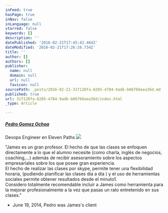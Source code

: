 ```yaml
---
inFeed: true
hasPage: true
inNav: false
inLanguage: null
starred: false
keywords: []
description: ''
datePublished: '2016-02-21T17:45:42.464Z'
dateModified: '2016-02-21T17:26:16.734Z'
title: ''
author: []
authors: []
publisher:
  name: null
  domain: null
  url: null
  favicon: null
sourcePath: _posts/2016-02-21-31f120fa-8205-4784-9adb-b06760aea36d.md
published: true
url: 31f120fa-8205-4784-9adb-b06760aea36d/index.html
_type: Article

---
```

##### **[Pedro Gomez Ochoa][0]**

Devops Engineer en Eleven Paths
![](https://the-grid-user-content.s3-us-west-2.amazonaws.com/4487ff75-0ba0-4601-9795-3375ec0fe5a2.jpg)

"James es un gran profesor. El hecho de que las clases se enfoquen directamente a lo que el alumno necesite (como charla, inglés de negocios, coaching,...) además de recibir asesoramiento sobre los aspectos empresariales sobre los que posee gran experiencia.  
El hecho de realizar las clases por skype, permite tener una flexibilidad horaria, (pudiendo planificar las clases día a día ) y el uso de herramientas sociales permite obtener resultados desde el minuto1\.  
Considero totalmente recomendable incluir a James como herramienta para la mejorar profesionalmente a la vez que pasas un rato entretenido en sus clases."

- June 19, 2014, Pedro was James's client

[0]: https://www.linkedin.com/profile/view?id=AAEAAAr9iikBsY9PN_VpzqhtwOYxhpRDkQaS8cM&authType=name&authToken=wbKM